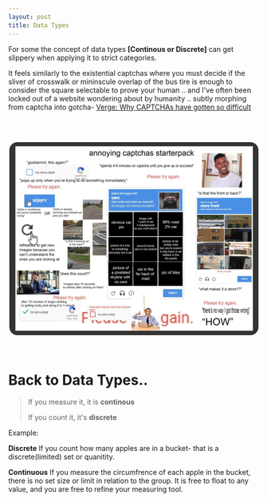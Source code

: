```yaml
---
layout: post
title: Data Types
---
```


For some the concept of data types **[Continous or Discrete]** can get slippery when applying it to strict categories. 

It feels similarly to the existential captchas where you must decide if the sliver of crosswalk or mininscule overlap of the bus tire is enough to consider the square selectable to prove your human .. and I've often been locked out of a website wondering about by humanity .. subtly morphing from captcha into gotcha- [Verge: Why CAPTCHAs have gotten so difficult](https://www.theverge.com/2019/2/1/18205610/google-captcha-ai-robot-human-difficult-artificial-intelligence)

<br><br>
<p align="center">



 <img src="https://raw.githubusercontent.com/eurus13/eurus13.github.io/master/images/304Kas5.png">

</p>
<br>

# Back to Data Types..

> If you  measure it, it is **continous**
>
>
> If you count it, it's **discrete**

Example:

**Discrete**
If you count how many apples are in a bucket- that is a discrete(limited) set or quanitity.

**Continuous**
If you measure the circumfrence of each apple in the bucket, there is no set size or limit in relation to the group. It is free to float to any value, and you are free to refine your measuring tool. 



